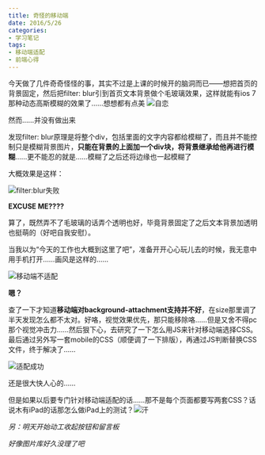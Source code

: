 ```yaml
---
title: 奇怪的移动端
date: 2016/5/26
categories:
- 学习笔记
tags:
- 移动端适配
- 前端心得
---
```


今天做了几件奇奇怪怪的事，其实不过是上课的时候开的脑洞而已——想把首页的背景固定，然后把filter: blur引到首页文本背景做个毛玻璃效果，这样就能有ios 7那种动态高斯模糊的效果了……想想都有点美 ![自恋](https://talk-1252562537.cos.ap-hongkong.myqcloud.com/emotions/zilian.png)

然而……并没有做出来 

<!--more-->

发现filter: blur原理是将整个div，包括里面的文字内容都给模糊了，而且并不能控制只是模糊背景图片，**只能在背景的上面加一个div块，将背景继承给他再进行模糊**……更不能忍的就是……模糊了之后还将边缘也一起模糊了

大概效果是这样：

![filter:blur失败](https://talk-1252562537.cos.ap-hongkong.myqcloud.com/images/pre/ss4.PNG)

**EXCUSE ME????**

算了，既然弄不了毛玻璃的话弄个透明也好，毕竟背景固定了之后文本背景加透明也挺萌的（好吧自我安慰）。

当我以为“今天的工作也大概到这里了吧”，准备开开心心玩儿去的时候，我无意中用手机打开……画风是这样的……

 ![移动端不适配](https://talk-1252562537.cos.ap-hongkong.myqcloud.com/images/pre/ss5.png)

**嗯？**

查了一下才知道**移动端对background-attachment支持并不好**，在size那里调了半天发现怎么都不太对。好咯，视觉效果优先，那只能移除咯……但是又舍不得pc那个视觉冲击力……然后狠下心，去研究了一下怎么用JS来针对移动端选择CSS。最后通过另外写一套mobile的CSS（顺便调了一下排版），再通过JS判断替换CSS文件，终于解决了……

 ![适配成功](https://talk-1252562537.cos.ap-hongkong.myqcloud.com/images/pre/ss6.png)

还是很大快人心的……

但是如果以后要专门针对移动端适配的话……那不是每个页面都要写两套CSS？话说木有iPad的话那怎么做iPad上的测试？![汗](https://talk-1252562537.cos.ap-hongkong.myqcloud.com/emotions/han.png)

*另：明天开始动工收起按钮和留言板*

*好像图片库好久没理了吧*